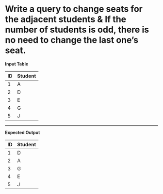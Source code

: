 # Write a query to change seats for the adjacent students & If the number of students is odd, there is no need to change the last one’s seat.

**Input Table**

|  ID  | Student |
|------|---------|
|  1   |    A    |
|  2   |    D    |
|  3   |    E    |
|  4   |    G    |
|  5   |    J    |

-------------------------------------------------------------------------------------------------------------
 **Expected Output**

|  ID  | Student |
|------|---------|
|  1   |    D    |
|  2   |    A    |
|  3   |    G    |
|  4   |    E    |
|  5   |    J    |
